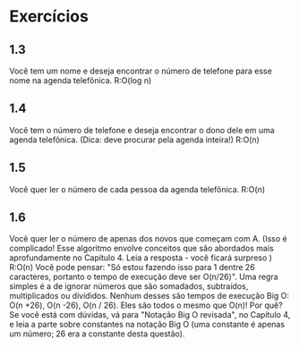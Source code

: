 # Exercícios 

## 1.3
Você tem um nome e deseja encontrar o número de telefone para esse nome na agenda telefônica.
R:O(log n)


## 1.4
Você tem o número de telefone e deseja encontrar o dono dele em uma agenda telefônica. (Dica: deve procurar pela agenda inteira!)
R:O(n)


## 1.5
Você quer ler o número de cada pessoa da agenda telefônica.
R:O(n)

## 1.6                                                      
Você quer ler o número de apenas dos novos que começam com A. (Isso é complicado! Esse algoritmo envolve conceitos que são abordados mais aprofundamente no Capítulo 4. Leia a resposta - você ficará surpreso )
R:O(n)
Você pode pensar: "Só estou fazendo isso para 1 dentre 26 caracteres, portanto o tempo de execução deve ser O(n/26)". 
Uma regra simples é a de ignorar números que são somadados, subtraídos, multiplicados ou divididos. Nenhum desses são tempos de execução Big O: O(n +26), O(n -26), O(n / 26).
Eles são todos o mesmo que O(n)! Por quê? Se você está com dúvidas, vá para "Notação Big O revisada",
no Capítulo 4, e leia a parte sobre constantes na notação Big O (uma constante é apenas um número; 26 era a constante desta questão).